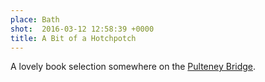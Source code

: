 ```yaml
---
place: Bath
shot:  2016-03-12 12:58:39 +0000
title: A Bit of a Hotchpotch
---
```


A lovely book selection somewhere on the [Pulteney Bridge](https://en.wikipedia.org/wiki/Pulteney_Bridge).
